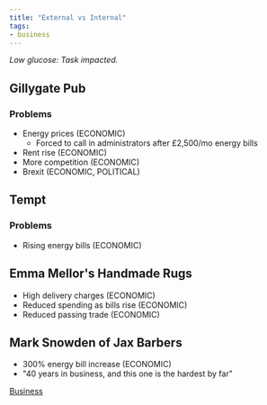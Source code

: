 ```yaml
---
title: "External vs Internal"
tags:
- business
---
```

*Low glucose: Task impacted.*

## Gillygate Pub

### Problems
- Energy prices (ECONOMIC)
	- Forced to call in administrators after £2,500/mo energy bills
- Rent rise (ECONOMIC)
- More competition (ECONOMIC)
- Brexit (ECONOMIC, POLITICAL)

## Tempt

### Problems
- Rising energy bills (ECONOMIC)

## Emma Mellor's Handmade Rugs
- High delivery charges (ECONOMIC)
- Reduced spending as bills rise (ECONOMIC)
- Reduced passing trade (ECONOMIC)

## Mark Snowden of Jax Barbers
- 300% energy bill increase (ECONOMIC)
- "40 years in business, and this one is the hardest by far"


[Business](/Business)